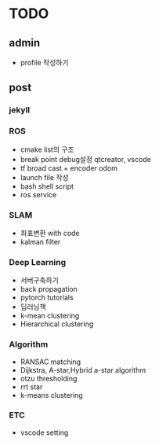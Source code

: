 # TODO

## admin

- profile 작성하기

## post

### jekyll

### ROS

- cmake list의 구조
- break point debug설정 qtcreator, vscode
- tf broad cast + encoder odom
- launch file 작성
- bash shell script
- ros service

### SLAM

- 좌표변환 with code
- kalman filter

### Deep Learning

- 서버구축하기
- back propagation
- pytorch tutorials
- 딥러닝책
- k-mean clustering
- Hierarchical clustering

### Algorithm

- RANSAC matching
- Dijkstra, A-star,Hybrid a-star algorithm
- otzu thresholding
- rrt star
- k-means clustering

### ETC

- vscode setting
